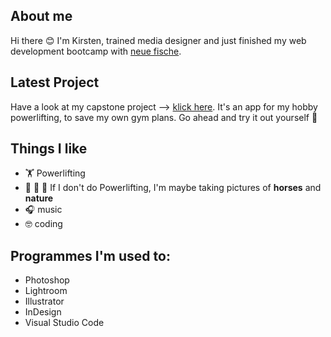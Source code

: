 ## About me

Hi there 😊 
I'm Kirsten, trained media designer and just finished my web development bootcamp with [neue fische](https://www.neuefische.de).

## Latest Project
Have a look at my capstone project --> [klick here](https://github.com/KirstenSchuhmann/CapstoneProject).
It's an app for my hobby powerlifting, to save my own gym plans. Go ahead and try it out yourself 💪


## Things I like 
- 🏋️ Powerlifting
- 🐴 🌱 📸 If I don't do Powerlifting, I'm maybe taking pictures of **horses** and **nature**
- 🎧 music
- 🤓 coding

## Programmes I'm used to: 
- Photoshop 
- Lightroom
- Illustrator 
- InDesign
- Visual Studio Code
